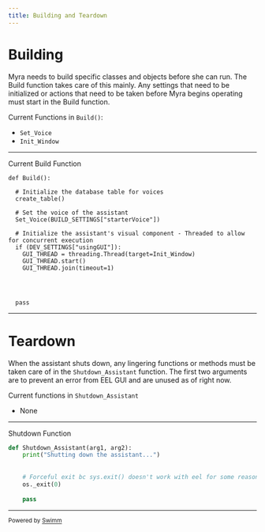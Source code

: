 ```yaml
---
title: Building and Teardown
---
```

# Building

Myra needs to build specific classes and objects before she can run. The Build function takes care of this mainly. Any settings that need to be initialized or actions that need to be taken before Myra begins operating must start in the Build function.

Current Functions in <SwmToken path="/execution/building/build.py" pos="21:2:4" line-data="def Build():">`Build()`</SwmToken>:

- <SwmToken path="/audio/AUDIO.py" pos="159:2:2" line-data="def Set_Voice(voiceName):">`Set_Voice`</SwmToken>
- <SwmToken path="/video/VISUAL.py" pos="7:2:2" line-data="def Init_Window():">`Init_Window`</SwmToken>

<SwmSnippet path="/execution/building/build.py" line="21">

---

Current Build Function

```
def Build():

  # Initialize the database table for voices
  create_table()
  
  # Set the voice of the assistant
  Set_Voice(BUILD_SETTINGS["starterVoice"])
  
  # Initialize the assistant's visual component - Threaded to allow for concurrent execution
  if (DEV_SETTINGS["usingGUI"]):
    GUI_THREAD = threading.Thread(target=Init_Window)
    GUI_THREAD.start()
    GUI_THREAD.join(timeout=1)
    
  
  
  
  pass
```

---

</SwmSnippet>

# Teardown

When the assistant shuts down, any lingering functions or methods must be taken care of in the <SwmToken path="/execution/teardown/teardown.py" pos="17:2:2" line-data="def Shutdown_Assistant(arg1, arg2):">`Shutdown_Assistant`</SwmToken> function. The first two arguments are to prevent an error from EEL GUI and are unused as of right now.

Current functions in <SwmToken path="/execution/teardown/teardown.py" pos="17:2:2" line-data="def Shutdown_Assistant(arg1, arg2):">`Shutdown_Assistant`</SwmToken>

- None

<SwmSnippet path="/execution/teardown/teardown.py" line="17">

---

Shutdown Function

```python
def Shutdown_Assistant(arg1, arg2):
    print("Shutting down the assistant...")
    
    
    # Forceful exit bc sys.exit() doesn't work with eel for some reason
    os._exit(0)
   
    pass
```

---

</SwmSnippet>

<SwmMeta version="3.0.0" repo-id="Z2l0aHViJTNBJTNBUENBQSUzQSUzQUF2YWxvbkFjZQ==" repo-name="PCAA"><sup>Powered by [Swimm](https://app.swimm.io/)</sup></SwmMeta>
